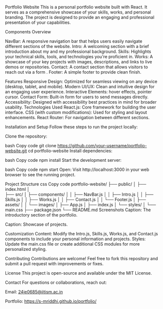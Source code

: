 
Portfolio Website
This is a personal portfolio website built with React. It serves as a comprehensive showcase of your skills, works, and personal branding. The project is designed to provide an engaging and professional presentation of your capabilities.

Components Overview

NavBar: A responsive navigation bar that helps users easily navigate different sections of the website.
Intro: A welcoming section with a brief introduction about my and my professional background.
Skills: Highlights your technical skills, tools, and technologies you're proficient in.
Works: A showcase of your key projects with images, descriptions, and links to live demos or repositories.
Contact: A contact section that allows visitors to reach out via a form .
Footer: A simple footer to provide clean finish.


Features
Responsive Design: Optimized for seamless viewing on any device (desktop, tablet, and mobile).
Modern UI/UX: Clean and intuitive design for an engaging user experience.
Interactive Elements: hover effects, pointer cursor.
Contact Form: Built-in form for users to send messages directly.
Accessibility: Designed with accessibility best practices in mind for broader usability.
Technologies Used
React.js: Core framework for building the user interface.
CSS (with custom modifications): Used for styling and layout enhancements.
React Router: For navigation between different sections.

Installation and Setup
Follow these steps to run the project locally:

Clone the repository:

bash
Copy code
git clone https://github.com/your-username/portfolio-website.git
cd portfolio-website
Install dependencies:

bash
Copy code
npm install
Start the development server:

bash
Copy code
npm start
Open: Visit http://localhost:3000 in your web browser to see the running project.

Project Structure
css
Copy code
portfolio-website/
├── public/
│   ├── index.html
│   
├── src/
│   ├── components/
│   │   ├── NavBar.js
│   │   ├── Intro.js
│   │   ├── Skills.js
│   │   ├── Works.js
│   │   ├── Contact.js
│   │   └── Footer.js
│   ├── assets/
│   │   └── images/
│   ├── App.js
│   ├── index.js
│   └── styles/
│       └── main.css
├── package.json
└── README.md
Screenshots
Caption: The introductory section of the portfolio.

Caption: Showcase of projects.

Customization
Content: Modify the Intro.js, Skills.js, Works.js, and Contact.js components to include your personal information and projects.
Styles: Update the main.css file or create additional CSS modules for more personalized styling.

Contributing
Contributions are welcome! Feel free to fork this repository and submit a pull request with improvements or fixes.

License
This project is open-source and available under the MIT License.

Contact
For questions or collaborations, reach out:

Email: 24je0685@iitism.ac.in

Portfolio: https://s-mriddhi.github.io/portfolio/
